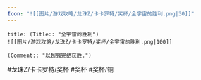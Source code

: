 ```yaml
---
Icon: "![[图片/游戏攻略/龙珠Z/卡卡罗特/奖杯/全宇宙的胜利.png|30]]"
---
```

```ad-common-bronze-trophy
title: (Title:: "全宇宙的胜利")
![[图片/游戏攻略/龙珠Z/卡卡罗特/奖杯/全宇宙的胜利.png|100]]

(Comment:: "以超强完结获胜.")
```

#龙珠Z/卡卡罗特/奖杯 #奖杯 #奖杯/铜
